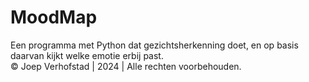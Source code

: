 # MoodMap

Een programma met Python dat gezichtsherkenning doet, en op basis daarvan kijkt welke emotie erbij past.
<br>
&copy; Joep Verhofstad | 2024 | Alle rechten voorbehouden.